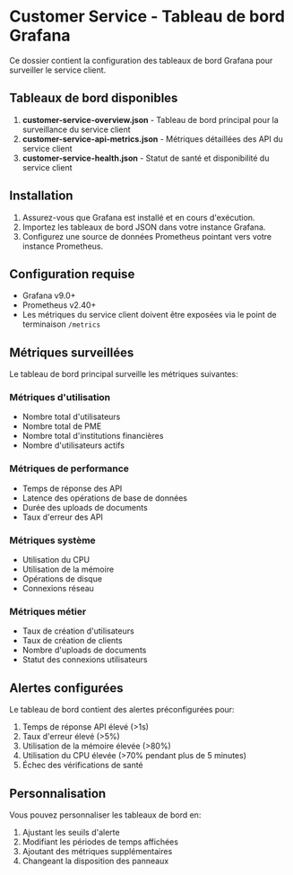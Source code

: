 # Customer Service - Tableau de bord Grafana

Ce dossier contient la configuration des tableaux de bord Grafana pour surveiller le service client.

## Tableaux de bord disponibles

1. **customer-service-overview.json** - Tableau de bord principal pour la surveillance du service client
2. **customer-service-api-metrics.json** - Métriques détaillées des API du service client
3. **customer-service-health.json** - Statut de santé et disponibilité du service client

## Installation

1. Assurez-vous que Grafana est installé et en cours d'exécution.
2. Importez les tableaux de bord JSON dans votre instance Grafana.
3. Configurez une source de données Prometheus pointant vers votre instance Prometheus.

## Configuration requise

- Grafana v9.0+
- Prometheus v2.40+
- Les métriques du service client doivent être exposées via le point de terminaison `/metrics`

## Métriques surveillées

Le tableau de bord principal surveille les métriques suivantes:

### Métriques d'utilisation
- Nombre total d'utilisateurs
- Nombre total de PME
- Nombre total d'institutions financières
- Nombre d'utilisateurs actifs

### Métriques de performance
- Temps de réponse des API
- Latence des opérations de base de données
- Durée des uploads de documents
- Taux d'erreur des API

### Métriques système
- Utilisation du CPU
- Utilisation de la mémoire
- Opérations de disque
- Connexions réseau

### Métriques métier
- Taux de création d'utilisateurs
- Taux de création de clients
- Nombre d'uploads de documents
- Statut des connexions utilisateurs

## Alertes configurées

Le tableau de bord contient des alertes préconfigurées pour:

1. Temps de réponse API élevé (>1s)
2. Taux d'erreur élevé (>5%)
3. Utilisation de la mémoire élevée (>80%)
4. Utilisation du CPU élevée (>70% pendant plus de 5 minutes)
5. Échec des vérifications de santé

## Personnalisation

Vous pouvez personnaliser les tableaux de bord en:

1. Ajustant les seuils d'alerte
2. Modifiant les périodes de temps affichées
3. Ajoutant des métriques supplémentaires
4. Changeant la disposition des panneaux
